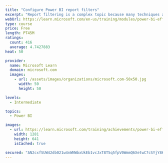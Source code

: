 ```yaml
---
title: "Configure Power BI report filters"
excerpt: "Report filtering is a complex topic because many techniques are available for filtering a Microsoft Power BI report. However, with complexity comes control, allowing you to design reports that meet requirements and expectations."
webUrl: https://learn.microsoft.com/en-us/training/modules/power-bi-effective-filters/
type: course
price: Free
length: PT45M
ratings:
  count: 416
  average: 4.7427883
heat: 50

provider:
  name: Microsoft Learn
  domain: microsoft.com
  images:
    - url: /assets/images/organizations/microsoft.com-50x50.jpg
      width: 50
      height: 50

levels:
  - Intermediate

topics:
  - Power BI

images:
  - url: https://learn.microsoft.com/training/achievements/power-bi-effective-filters-social.png
    width: 1281
    height: 641
    isCached: true

secured: "AN2cxfSUW42db021w4nWNWbxUkEb1vcJxT8T5q5fpV0WmmQ6XetwC7cSYjY8KctpQ3V4ufFuiMV0erdTAkVGyyqlWPmPmvar5rxpjHt8nPNsM5sro1S0S8Xj6q3SGSfoQ91cc5NZkg7dYfsKiL9+U7AnWgqdqMHi/XJoLeHA9/50YyISL/mRBhtV9ojux1dQiXPCMp8Ml00TKap3tT5CAKmrRfg3rBEwrN2KkAbRC2JGIFU3ZNWpEHuXardFzrp+5FBOsQ1zFGi6LbLj0yXf9fkvbrS0fbZzED+16UAL2EkC+o4Nb1roqobhiMzt+DQhkvUo9OHGCupe/oXSe02PbYPH5ESD38Hj/2jCyS4m9GeSjI1JvGGOUY+wepi6C0/h7jC9wY7o5QOAN5ZNolfTDNSkmAKbb9x5DnbuX8EYrIU=;1M1awpC3yStfD0PGbdPiNQ=="
---
```


